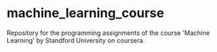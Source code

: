 # machine_learning_course
Repository for the programming assignments of the course 'Machine Learning' by Standford University on coursera.
